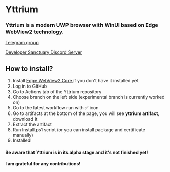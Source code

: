 # Yttrium
### Yttrium is a modern UWP browser with WinUI based on Edge WebView2 technology.

[Telegram group](https://t.me/yttriumgroup)

[Developer Sanctuary Discord Server](https://discord.gg/ddKEn2GJq5)


##  How to install?
1. Install [Edge WebView2 Core ](https://developer.microsoft.com/en-us/microsoft-edge/webview2/consumer/)if you don't have it installed yet
2. Log in to GitHub
3. Go to Actions tab of the Yttrium repository
4. Choose branch on the left side (experimental branch is currently worked on)
5. Go to the latest workflow run with ✅ icon
6. Go to artifacts at the bottom of the page, you will see **yttrium artifact**, download it
7. Extract the artifact
8. Run Install.ps1 script (or you can install package and certificate manually)
9. Installed!

#### Be aware that Yttrium is in its alpha stage and it's not finished yet!
#### I am grateful for any contributions!
